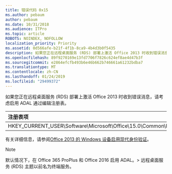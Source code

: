 ```yaml
---
title: 错误代码 0x15
ms.author: pebaum
author: pebaum
ms.date: 10/31/2018
ms.audience: ITPro
ms.topic: article
ROBOTS: NOINDEX, NOFOLLOW
localization_priority: Priority
ms.assetid: 0d566afe-b21f-4f1b-8ca9-4b4d3b0f5435
description: 如果您正在远程桌面服务 (RDS) 部署上激活 Office 2013 时收到错误消息，请考虑启用 ADAL 通过编辑注册表。
ms.openlocfilehash: 89f9270169e13fd7706f7826c624ef8ae4d47b3f
ms.sourcegitcommit: e2864efcfb493b6e46b662b746661a61232bdba7
ms.translationtype: MT
ms.contentlocale: zh-CN
ms.lasthandoff: 01/24/2019
ms.locfileid: "29499372"
---
```

如果您正在远程桌面服务 (RDS) 部署上激活 Office 2013 时收到错误消息，请考虑启用 ADAL 通过编辑注册表。 
  
|**注册表项**|**类型**|**值**|
|:-----|:-----|:-----|
|HKEY_CURRENT_USER\Software\Microsoft\Office\15.0\Common\Identity\EnableADAL  <br/> |REG_DWORD  <br/> |^1  <br/> |
   
有关详细信息，请参阅[Office 2013 的 Windows 设备启用现代身份验证](https://docs.microsoft.com/office365/admin/security-and-compliance/enable-modern-authentication)。
  
> [!NOTE]
>  默认情况下，在 Office 365 ProPlus 和 Office 2016 启用 ADAL。> 远程桌面服务 (RDS) 主题以前名为终端服务。 
  

